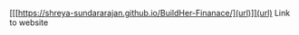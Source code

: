 [[[https://shreya-sundararajan.github.io/BuildHer-Finanace/](url)]](url)
Link to website
<!---
Shreya-Sundararajan/Shreya-Sundararajan is a ✨ special ✨ repository because its `README.md` (this file) appears on your GitHub profile.
You can click the Preview link to take a look at your changes.
--->
